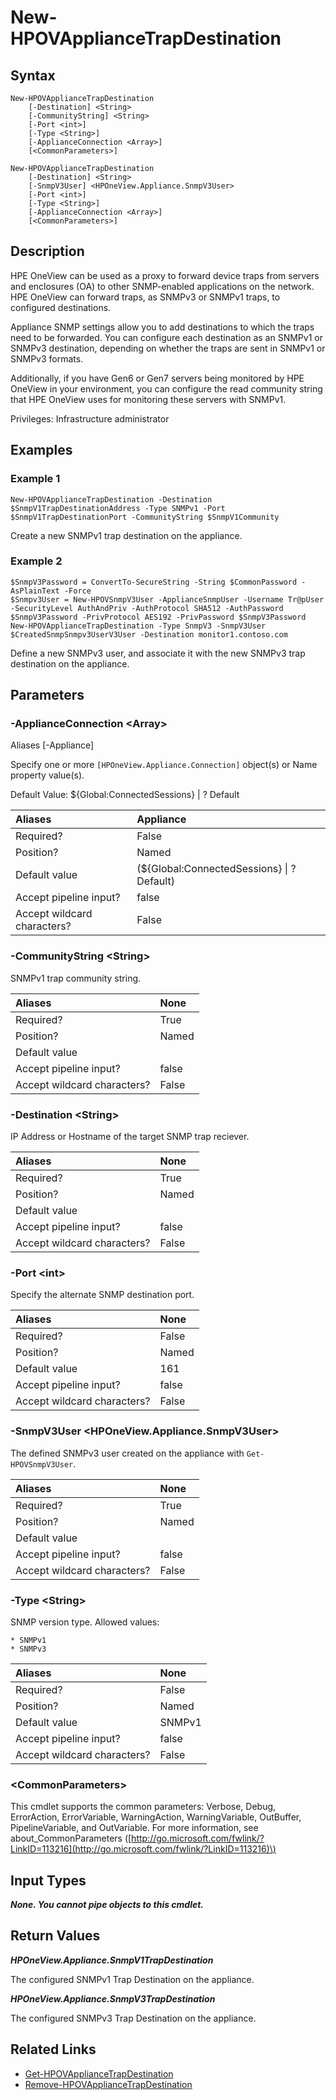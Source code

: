 ﻿---
description: Create a new appliance SNMP trap destiation.
---

# New-HPOVApplianceTrapDestination

## Syntax

```text
New-HPOVApplianceTrapDestination
    [-Destination] <String>
    [-CommunityString] <String>
    [-Port <int>]
    [-Type <String>]
    [-ApplianceConnection <Array>]
    [<CommonParameters>]
```

```text
New-HPOVApplianceTrapDestination
    [-Destination] <String>
    [-SnmpV3User] <HPOneView.Appliance.SnmpV3User>
    [-Port <int>]
    [-Type <String>]
    [-ApplianceConnection <Array>]
    [<CommonParameters>]
```

## Description

HPE OneView can be used as a proxy to forward device traps from servers and enclosures (OA) to other SNMP-enabled applications on the network. HPE OneView can forward traps, as SNMPv3 or SNMPv1 traps, to configured destinations.

Appliance SNMP settings allow you to add destinations to which the traps need to be forwarded. You can configure each destination as an SNMPv1 or SNMPv3 destination, depending on whether the traps are sent in SNMPv1 or SNMPv3 formats. 

Additionally, if you have Gen6 or Gen7 servers being monitored by HPE OneView in your environment, you can configure the read community string that HPE OneView uses for monitoring these servers with SNMPv1. 

Privileges: Infrastructure administrator

## Examples

###  Example 1 

```text
New-HPOVApplianceTrapDestination -Destination $SnmpV1TrapDestinationAddress -Type SNMPv1 -Port $SnmpV1TrapDestinationPort -CommunityString $SnmpV1Community

```

Create a new SNMPv1 trap destination on the appliance.

###  Example 2 

```text
$SnmpV3Password = ConvertTo-SecureString -String $CommonPassword -AsPlainText -Force
$Snmpv3User = New-HPOVSnmpV3User -ApplianceSnmpUser -Username Tr@pUser -SecurityLevel AuthAndPriv -AuthProtocol SHA512 -AuthPassword $SnmpV3Password -PrivProtocol AES192 -PrivPassword $SnmpV3Password
New-HPOVApplianceTrapDestination -Type SnmpV3 -SnmpV3User $CreatedSnmpSnmpv3UserV3User -Destination monitor1.contoso.com
```

Define a new SNMPv3 user, and associate it with the new SNMPv3 trap destination on the appliance.

## Parameters

### -ApplianceConnection &lt;Array&gt;

Aliases [-Appliance]

Specify one or more `[HPOneView.Appliance.Connection]` object(s) or Name property value(s).

Default Value: ${Global:ConnectedSessions} | ? Default

| Aliases | Appliance |
| :--- | :--- |
| Required? | False |
| Position? | Named |
| Default value | (${Global:ConnectedSessions} &vert; ? Default) |
| Accept pipeline input? | false |
| Accept wildcard characters? | False |

### -CommunityString &lt;String&gt;

SNMPv1 trap community string.

| Aliases | None |
| :--- | :--- |
| Required? | True |
| Position? | Named |
| Default value |  |
| Accept pipeline input? | false |
| Accept wildcard characters? | False |

### -Destination &lt;String&gt;

IP Address or Hostname of the target SNMP trap reciever.

| Aliases | None |
| :--- | :--- |
| Required? | True |
| Position? | Named |
| Default value |  |
| Accept pipeline input? | false |
| Accept wildcard characters? | False |

### -Port &lt;int&gt;

Specify the alternate SNMP destination port.

| Aliases | None |
| :--- | :--- |
| Required? | False |
| Position? | Named |
| Default value | 161 |
| Accept pipeline input? | false |
| Accept wildcard characters? | False |

### -SnmpV3User &lt;HPOneView.Appliance.SnmpV3User&gt;

The defined SNMPv3 user created on the appliance with `Get-HPOVSnmpV3User`.

| Aliases | None |
| :--- | :--- |
| Required? | True |
| Position? | Named |
| Default value |  |
| Accept pipeline input? | false |
| Accept wildcard characters? | False |

### -Type &lt;String&gt;

SNMP version type.  Allowed values:

	* SNMPv1
	* SNMPv3

| Aliases | None |
| :--- | :--- |
| Required? | False |
| Position? | Named |
| Default value | SNMPv1 |
| Accept pipeline input? | false |
| Accept wildcard characters? | False |

### &lt;CommonParameters&gt;

This cmdlet supports the common parameters: Verbose, Debug, ErrorAction, ErrorVariable, WarningAction, WarningVariable, OutBuffer, PipelineVariable, and OutVariable. For more information, see about\_CommonParameters \([http://go.microsoft.com/fwlink/?LinkID=113216](http://go.microsoft.com/fwlink/?LinkID=113216)\)

## Input Types

_**None.  You cannot pipe objects to this cmdlet.**_

## Return Values

_**HPOneView.Appliance.SnmpV1TrapDestination**_

The configured SNMPv1 Trap Destination on the appliance.

_**HPOneView.Appliance.SnmpV3TrapDestination**_

The configured SNMPv3 Trap Destination on the appliance.

## Related Links

* [Get-HPOVApplianceTrapDestination](get-hpovappliancetrapdestination.md)
* [Remove-HPOVApplianceTrapDestination](remove-hpovappliancetrapdestination.md)

